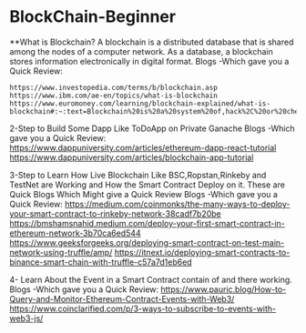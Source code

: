 # BlockChain-Beginner
**What is Blockchain?
A blockchain is a distributed database that is shared among the nodes of a computer network. As a database, a blockchain stores information electronically in digital format.
Blogs -Which gave you a Quick Review:

    https://www.investopedia.com/terms/b/blockchain.asp
    https://www.ibm.com/ae-en/topics/what-is-blockchain
    https://www.euromoney.com/learning/blockchain-explained/what-is-  blockchain#:~:text=Blockchain%20is%20a%20system%20of,hack%2C%20or%20cheat%20the%20system.&text=Each%20block%20in%20the%20chain,added%20to%20every%20participant's%20ledger.

2-Step to Build Some Dapp Like ToDoApp on Private Ganache
  Blogs -Which gave you a Quick Review:
    https://www.dappuniversity.com/articles/ethereum-dapp-react-tutorial
    https://www.dappuniversity.com/articles/blockchain-app-tutorial

3-Step to Learn How Live Blockchain Like BSC,Ropstan,Rinkeby and TestNet are Working and How the Smart Contract Deploy on it. 
These are Quick Blogs Which Might give a Quick Review
  Blogs -Which gave you a Quick Review:
    https://medium.com/coinmonks/the-many-ways-to-deploy-your-smart-contract-to-rinkeby-network-38cadf7b20be
    https://bmshamsnahid.medium.com/deploy-your-first-smart-contract-in-ethereum-network-3b70ca6ed544
    https://www.geeksforgeeks.org/deploying-smart-contract-on-test-main-network-using-truffle/amp/
    https://itnext.io/deploying-smart-contracts-to-binance-smart-chain-with-truffle-c57a7d1eb6ed
  
4- Learn About the Event in a Smart Contract contain of and there working.
  Blogs -Which gave you a Quick Review:
    https://www.pauric.blog/How-to-Query-and-Monitor-Ethereum-Contract-Events-with-Web3/
    https://www.coinclarified.com/p/3-ways-to-subscribe-to-events-with-web3-js/

